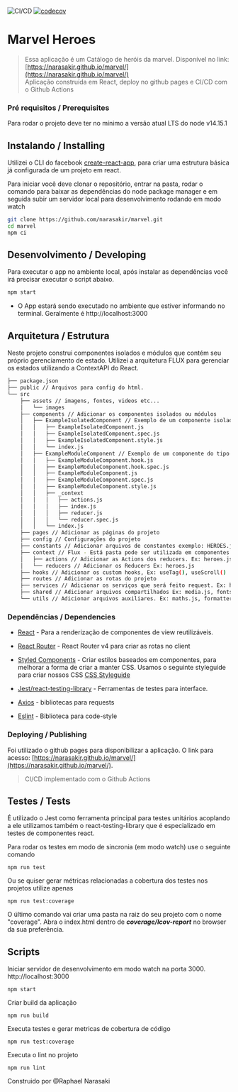 ![CI/CD](https://github.com/narasakir/marvel/workflows/CI/CD/badge.svg)
[![codecov](https://codecov.io/gh/narasakir/marvel/branch/master/graph/badge.svg)](https://codecov.io/gh/narasakir/marvel/)

# Marvel Heroes
> Essa aplicação é um Catálogo de heróis da marvel. 
> Disponível no link: [https://narasakir.github.io/marvel/](https://narasakir.github.io/marvel/)  
> Aplicação construída em React, deploy no github pages e CI/CD com o Github Actions

### Pré requisitos / Prerequisites

Para rodar o projeto deve ter no mínimo a versão atual LTS do node v14.15.1

## Instalando / Installing

Utilizei o CLI do facebook [create-react-app](https://create-react-app.dev/docs/getting-started/), para criar uma estrutura básica já configurada de um projeto em react.

Para iniciar você deve clonar o repositório, entrar na pasta, rodar o comando para baixar as dependências do node package manager e em seguida subir um servidor local para desenvolvimento rodando em modo watch

```bash
git clone https://github.com/narasakir/marvel.git
cd marvel
npm ci
```

## Desenvolvimento / Developing

Para executar o app no ambiente local, após instalar as dependências você irá precisar executar o script abaixo.

```bash
npm start
```
* O App estará sendo executado no ambiente que estiver informando no terminal. Geralmente é http://localhost:3000

## Arquitetura / Estrutura
Neste projeto construi componentes isolados e módulos que contém seu próprio gerenciamento de estado. Utilizei a arquitetura FLUX para gerenciar os estados utilizando a ContextAPI do React.

```bash
├── package.json
├── public // Arquivos para config do html.
└── src
    ├── assets // imagens, fontes, videos etc...
    │   └── images
    ├── components // Adicionar os componentes isolados ou módulos
    │   ├── ExampleIsolatedComponent // Exemplo de um componente isolado, ideal para reutilizar em componente do tipo módulo.
    │   │   ├── ExampleIsolatedComponent.js
    │   │   ├── ExampleIsolatedComponent.spec.js
    │   │   ├── ExampleIsolatedComponent.style.js
    │   │   └── index.js
    │   ├── ExampleModuleComponent // Exemplo de um componente do tipo módulo com gerenciamento de estado no seu próprio contexto
	│   │   ├── ExampleModuleComponent.hook.js
	│   │   ├── ExampleModuleComponent.hook.spec.js
    │   │   ├── ExampleModuleComponent.js
    │   │   ├── ExampleModuleComponent.spec.js
    │   │   ├── ExampleModuleComponent.style.js
    │   │   ├── _context
    │   │   │   ├── actions.js
    │   │   │   ├── index.js
    │   │   │   ├── reducer.js
    │   │   │   └── reducer.spec.js
    │   │   └── index.js
    ├── pages // Adicionar as páginas do projeto
    ├── config // Configurações do projeto
    ├── constants // Adicionar arquivos de constantes exemplo: HEROES.js
    ├── context // Flux - Está pasta pode ser utilizada em componentes para terem gerenciamento de estado no seu próprio contexto
    │   ├── actions // Adicionar as Actions dos reducers. Ex: heroes.js
    │   └── reducers // Adicionar os Reducers Ex: heroes.js 
    ├── hooks // Adicionar os custom hooks, Ex: useTag(), useScroll()
    ├── routes // Adicionar as rotas do projeto
    ├── services // Adicionar os serviços que será feito request. Ex: heroes.js
    ├── shared // Adicionar arquivos compartilhados Ex: media.js, fonts.css, global-styles.css
    └── utils // Adicionar arquivos auxiliares. Ex: maths.js, formatters.js, date.js
```

### Dependências / Dependencies

- [React](https://facebook.github.io/react/) - Para a renderização de componentes de view reutilizáveis.
- [React Router](https://reacttraining.com/react-router/) - React Router v4 para criar as rotas no client

- [Styled Components](https://www.styled-components.com) - Criar estilos baseados em componentes, para melhorar a forma de criar a manter CSS. Usamos o seguinte styleguide para criar nossos CSS [CSS Styleguide](https://github.com/felipevolpatto/css-style-guide)

- [Jest/react-testing-library](https://testing-library.com/docs/react-testing-library/intro/) - Ferramentas de testes para interface.

- [Axios](https://www.npmjs.com/package/axios) - bibliotecas para requests

- [Eslint](https://www.npmjs.com/package/eslint) - Biblioteca para code-style 

### Deploying / Publishing
Foi utilizado o github pages para disponibilizar a aplicação. O link para acesso: [https://narasakir.github.io/marvel/](https://narasakir.github.io/marvel/). 
> CI/CD implementado com o Github Actions

## Testes / Tests

É utilizado o Jest como ferramenta principal para testes unitários acoplando a ele utilizamos também o react-testing-library que é especializado em testes de componentes react.

Para rodar os testes em modo de sincronia (em modo watch) use o seguinte comando
```shell
npm run test
```

Ou se quiser gerar métricas relacionadas a cobertura dos testes nos projetos utilize apenas

```shell
npm run test:coverage
```

O último comando vai criar uma pasta na raiz do seu projeto com o nome "coverage". Abra o index.html dentro de ***coverage/Icov-report*** no browser da sua preferência.

## Scripts

Iniciar servidor de desenvolvimento em modo watch na porta 3000. http://localhost:3000

```shell
npm start
```

Criar build da aplicação

```shell
npm run build
```

Executa testes e gerar metricas de cobertura de código

```shell
npm run test:coverage
```

Executa o lint no projeto

```shell
npm run lint
```


Construido por @Raphael Narasaki